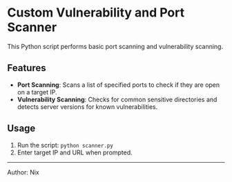 # Custom Vulnerability and Port Scanner

This Python script performs basic port scanning and vulnerability scanning.

## Features
- **Port Scanning**: Scans a list of specified ports to check if they are open on a target IP.
- **Vulnerability Scanning**: Checks for common sensitive directories and detects server versions for known vulnerabilities.

## Usage
1. Run the script: `python scanner.py`
2. Enter target IP and URL when prompted.

---

Author: Nix
